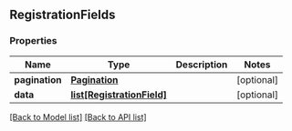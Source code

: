 ## RegistrationFields

### Properties
Name | Type | Description | Notes
------------ | ------------- | ------------- | -------------
**pagination** | [**Pagination**](#Pagination) |  | [optional] 
**data** | [**list[RegistrationField]**](#RegistrationField) |  | [optional] 

[[Back to Model list]](#documentation-for-models) [[Back to API list]](#documentation-for-api-endpoints)



